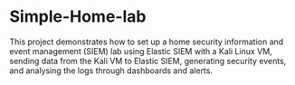 # Simple-Home-lab
This project demonstrates how to set up a home security information and event management (SIEM) lab using Elastic SIEM with a Kali Linux VM, sending data from the Kali VM to Elastic SIEM, generating security events, and analysing the logs through dashboards and alerts.
